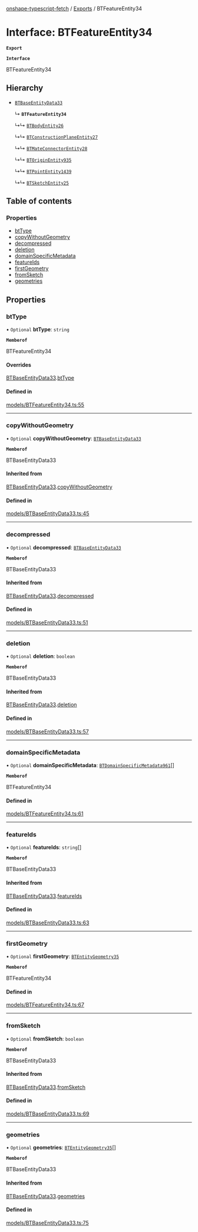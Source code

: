 [onshape-typescript-fetch](../README.md) / [Exports](../modules.md) / BTFeatureEntity34

# Interface: BTFeatureEntity34

**`Export`**

**`Interface`**

BTFeatureEntity34

## Hierarchy

- [`BTBaseEntityData33`](BTBaseEntityData33.md)

  ↳ **`BTFeatureEntity34`**

  ↳↳ [`BTBodyEntity26`](BTBodyEntity26.md)

  ↳↳ [`BTConstructionPlaneEntity27`](BTConstructionPlaneEntity27.md)

  ↳↳ [`BTMateConnectorEntity28`](BTMateConnectorEntity28.md)

  ↳↳ [`BTOriginEntity935`](BTOriginEntity935.md)

  ↳↳ [`BTPointEntity1439`](BTPointEntity1439.md)

  ↳↳ [`BTSketchEntity25`](BTSketchEntity25.md)

## Table of contents

### Properties

- [btType](BTFeatureEntity34.md#bttype)
- [copyWithoutGeometry](BTFeatureEntity34.md#copywithoutgeometry)
- [decompressed](BTFeatureEntity34.md#decompressed)
- [deletion](BTFeatureEntity34.md#deletion)
- [domainSpecificMetadata](BTFeatureEntity34.md#domainspecificmetadata)
- [featureIds](BTFeatureEntity34.md#featureids)
- [firstGeometry](BTFeatureEntity34.md#firstgeometry)
- [fromSketch](BTFeatureEntity34.md#fromsketch)
- [geometries](BTFeatureEntity34.md#geometries)

## Properties

### btType

• `Optional` **btType**: `string`

**`Memberof`**

BTFeatureEntity34

#### Overrides

[BTBaseEntityData33](BTBaseEntityData33.md).[btType](BTBaseEntityData33.md#bttype)

#### Defined in

[models/BTFeatureEntity34.ts:55](https://github.com/toebes/onshape-typescript-fetch/blob/3e11ae1/models/BTFeatureEntity34.ts#L55)

___

### copyWithoutGeometry

• `Optional` **copyWithoutGeometry**: [`BTBaseEntityData33`](BTBaseEntityData33.md)

**`Memberof`**

BTBaseEntityData33

#### Inherited from

[BTBaseEntityData33](BTBaseEntityData33.md).[copyWithoutGeometry](BTBaseEntityData33.md#copywithoutgeometry)

#### Defined in

[models/BTBaseEntityData33.ts:45](https://github.com/toebes/onshape-typescript-fetch/blob/3e11ae1/models/BTBaseEntityData33.ts#L45)

___

### decompressed

• `Optional` **decompressed**: [`BTBaseEntityData33`](BTBaseEntityData33.md)

**`Memberof`**

BTBaseEntityData33

#### Inherited from

[BTBaseEntityData33](BTBaseEntityData33.md).[decompressed](BTBaseEntityData33.md#decompressed)

#### Defined in

[models/BTBaseEntityData33.ts:51](https://github.com/toebes/onshape-typescript-fetch/blob/3e11ae1/models/BTBaseEntityData33.ts#L51)

___

### deletion

• `Optional` **deletion**: `boolean`

**`Memberof`**

BTBaseEntityData33

#### Inherited from

[BTBaseEntityData33](BTBaseEntityData33.md).[deletion](BTBaseEntityData33.md#deletion)

#### Defined in

[models/BTBaseEntityData33.ts:57](https://github.com/toebes/onshape-typescript-fetch/blob/3e11ae1/models/BTBaseEntityData33.ts#L57)

___

### domainSpecificMetadata

• `Optional` **domainSpecificMetadata**: [`BTDomainSpecificMetadata961`](BTDomainSpecificMetadata961.md)[]

**`Memberof`**

BTFeatureEntity34

#### Defined in

[models/BTFeatureEntity34.ts:61](https://github.com/toebes/onshape-typescript-fetch/blob/3e11ae1/models/BTFeatureEntity34.ts#L61)

___

### featureIds

• `Optional` **featureIds**: `string`[]

**`Memberof`**

BTBaseEntityData33

#### Inherited from

[BTBaseEntityData33](BTBaseEntityData33.md).[featureIds](BTBaseEntityData33.md#featureids)

#### Defined in

[models/BTBaseEntityData33.ts:63](https://github.com/toebes/onshape-typescript-fetch/blob/3e11ae1/models/BTBaseEntityData33.ts#L63)

___

### firstGeometry

• `Optional` **firstGeometry**: [`BTEntityGeometry35`](BTEntityGeometry35.md)

**`Memberof`**

BTFeatureEntity34

#### Defined in

[models/BTFeatureEntity34.ts:67](https://github.com/toebes/onshape-typescript-fetch/blob/3e11ae1/models/BTFeatureEntity34.ts#L67)

___

### fromSketch

• `Optional` **fromSketch**: `boolean`

**`Memberof`**

BTBaseEntityData33

#### Inherited from

[BTBaseEntityData33](BTBaseEntityData33.md).[fromSketch](BTBaseEntityData33.md#fromsketch)

#### Defined in

[models/BTBaseEntityData33.ts:69](https://github.com/toebes/onshape-typescript-fetch/blob/3e11ae1/models/BTBaseEntityData33.ts#L69)

___

### geometries

• `Optional` **geometries**: [`BTEntityGeometry35`](BTEntityGeometry35.md)[]

**`Memberof`**

BTBaseEntityData33

#### Inherited from

[BTBaseEntityData33](BTBaseEntityData33.md).[geometries](BTBaseEntityData33.md#geometries)

#### Defined in

[models/BTBaseEntityData33.ts:75](https://github.com/toebes/onshape-typescript-fetch/blob/3e11ae1/models/BTBaseEntityData33.ts#L75)

